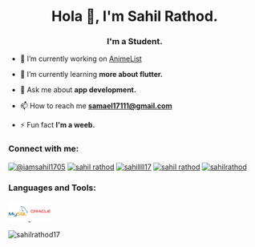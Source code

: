 <h1 align="center">Hola 👋, I'm Sahil Rathod.</h1>
<h3 align="center">I'm a Student.</h3>

- 🔭 I’m currently working on [AnimeList](https://github.com/SahilRathod17/AnimeList)

- 🌱 I’m currently learning **more about flutter.**

- 💬 Ask me about **app development.**

- 📫 How to reach me **samael17111@gmail.com**

- ⚡ Fun fact **I'm a weeb.**

<h3 align="left">Connect with me:</h3>
<p align="left">
<a href="https://twitter.com/@iamsahil1705" target="blank"><img align="center" src="https://raw.githubusercontent.com/rahuldkjain/github-profile-readme-generator/master/src/images/icons/Social/twitter.svg" alt="@iamsahil1705" height="30" width="40" /></a>
<a href="https://linkedin.com/in/sahil rathod" target="blank"><img align="center" src="https://raw.githubusercontent.com/rahuldkjain/github-profile-readme-generator/master/src/images/icons/Social/linked-in-alt.svg" alt="sahil rathod" height="30" width="40" /></a>
<a href="https://instagram.com/sahillll17" target="blank"><img align="center" src="https://raw.githubusercontent.com/rahuldkjain/github-profile-readme-generator/master/src/images/icons/Social/instagram.svg" alt="sahillll17" height="30" width="40" /></a>
<a href="https://www.hackerrank.com/sahil rathod" target="blank"><img align="center" src="https://raw.githubusercontent.com/rahuldkjain/github-profile-readme-generator/master/src/images/icons/Social/hackerrank.svg" alt="sahil rathod" height="30" width="40" /></a>
<a href="https://www.leetcode.com/sahilrathod" target="blank"><img align="center" src="https://raw.githubusercontent.com/rahuldkjain/github-profile-readme-generator/master/src/images/icons/Social/leet-code.svg" alt="sahilrathod" height="30" width="40" /></a>
</p>

<h3 align="left">Languages and Tools:</h3>
<p align="left"> <a href="https://www.mysql.com/" target="_blank" rel="noreferrer"> <img src="https://raw.githubusercontent.com/devicons/devicon/master/icons/mysql/mysql-original-wordmark.svg" alt="mysql" width="40" height="40"/> </a> <a href="https://www.oracle.com/" target="_blank" rel="noreferrer"> <img src="https://raw.githubusercontent.com/devicons/devicon/master/icons/oracle/oracle-original.svg" alt="oracle" width="40" height="40"/> </a> </p>

<p><img align="center" src="https://github-readme-stats.vercel.app/api/top-langs?username=sahilrathod17&show_icons=true&locale=en&layout=compact" alt="sahilrathod17" /></p>


